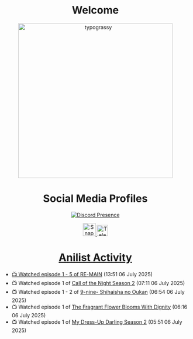 <div align="center">

# Welcome
<a href="https://github.com/kawarimidoll/typograssy">
    <img alt="typograssy" src="https://typograssy.deno.dev/api?text=%E3%82%88%E3%81%86%E3%81%93%E3%81%9D%E3%81%BF%E3%81%AA%E3%81%95%E3%82%93%20-%20Sheby--&&l0=none&l1=82d9d0&l2=027353&l3=038c4c&l4=01402e&bg=none&frame=none&speed=100&comment=" width="421.99">
</a>

</div>

<div align="center">

# Social Media Profiles

[![Discord Presence](https://lanyard.cnrad.dev/api/612532963938271232)](https://discord.com/users/612532963938271232)


<a href="https://www.snapchat.com/add/a.sheby" title="Snapchat Profile">
    <img src="https://www.freepnglogos.com/uploads/snapchat-logo-png-0.png" width="35" alt="Snapchat Logo" />


<a href="https://t.me/ASheby" title="Telegram Profile">
    <img src="https://www.freepnglogos.com/uploads/telegram-logo-png-0.png" width="30" alt="Telegram Logo" />


</div>

<div align="center">

# Anilist Activity

</div>

<!-- ANILIST_ACTIVITY:start -->

-   📺 Watched episode 1 - 5 of [RE-MAIN](https://anilist.co/anime/130549) (13:51 06 July 2025)
-   📺 Watched episode 1 of [Call of the Night Season 2](https://anilist.co/anime/175914) (07:11 06 July 2025)
-   📺 Watched episode 1 - 2 of [9-nine- Shihaisha no Oukan](https://anilist.co/anime/177761) (06:54 06 July 2025)
-   📺 Watched episode 1 of [The Fragrant Flower Blooms With Dignity](https://anilist.co/anime/181444) (06:16 06 July 2025)
-   📺 Watched episode 1 of [My Dress-Up Darling Season 2](https://anilist.co/anime/154768) (05:51 06 July 2025)

<!-- ANILIST_ACTIVITY:end -->
